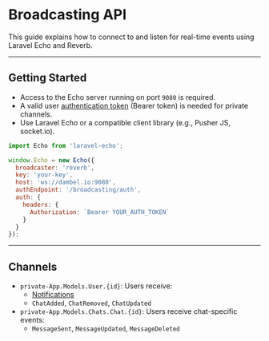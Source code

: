 # Broadcasting API

This guide explains how to connect to and listen for real-time events using Laravel Echo and Reverb.

---

## Getting Started
- Access to the Echo server running on port `9080` is required.
- A valid user [authentication token](../auth/login.md) (Bearer token) is needed for private channels.
- Use Laravel Echo or a compatible client library (e.g., Pusher JS, socket.io).

```js
import Echo from 'laravel-echo';

window.Echo = new Echo({
  broadcaster: 'reverb',
  key: 'your-key',
  host: 'ws://dambel.io:9080',
  authEndpoint: '/broadcasting/auth',
  auth: {
    headers: {
      Authorization: `Bearer YOUR_AUTH_TOKEN`
    }
  }
});
```

---

## Channels

- `private-App.Models.User.{id}`: Users receive:
  - [Notifications](../notifications/notification_resource.md)
  - `ChatAdded`, `ChatRemoved`, `ChatUpdated`
- `private-App.Models.Chats.Chat.{id}`: Users receive chat-specific events:
  - `MessageSent`, `MessageUpdated`, `MessageDeleted`
